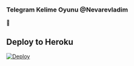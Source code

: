 ### Telegram Kelime Oyunu @Nevarevladim
📝
## Deploy to Heroku

[![Deploy](https://www.herokucdn.com/deploy/button.svg)](https://heroku.com/deploy?template=https://github.com/ElnurGenCeLi/Oyundu)
